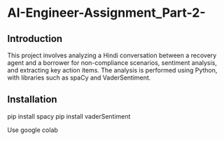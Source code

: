 # AI-Engineer-Assignment_Part-2-
## Introduction

This project involves analyzing a Hindi conversation between a recovery agent and a borrower for non-compliance scenarios, sentiment analysis, and extracting key action items. The analysis is performed using Python, with libraries such as spaCy and VaderSentiment.


## Installation

pip install spacy
pip install vaderSentiment

Use google colab 
